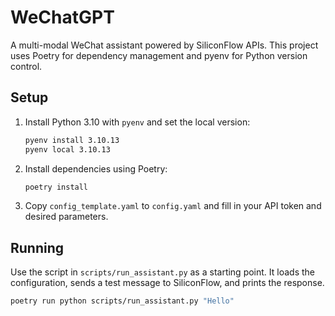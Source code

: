 # WeChatGPT

A multi-modal WeChat assistant powered by SiliconFlow APIs. This project uses
Poetry for dependency management and pyenv for Python version control.

## Setup

1. Install Python 3.10 with `pyenv` and set the local version:
   ```bash
   pyenv install 3.10.13
   pyenv local 3.10.13
   ```
2. Install dependencies using Poetry:
   ```bash
   poetry install
   ```
3. Copy `config_template.yaml` to `config.yaml` and fill in your API token and
   desired parameters.

## Running

Use the script in `scripts/run_assistant.py` as a starting point. It loads the
configuration, sends a test message to SiliconFlow, and prints the response.

```bash
poetry run python scripts/run_assistant.py "Hello"
```
